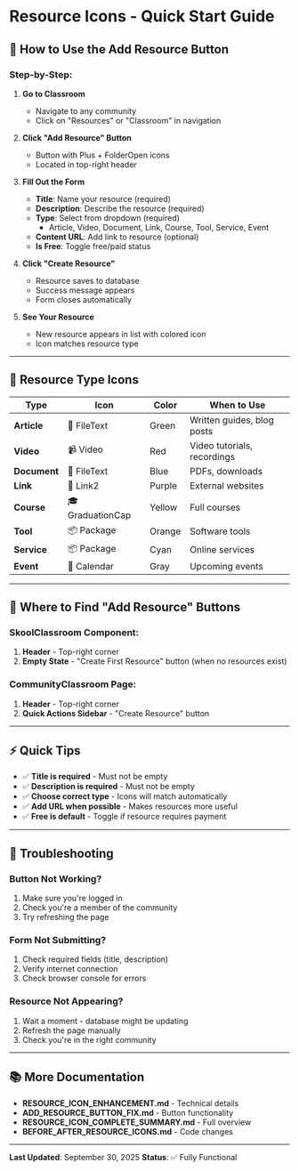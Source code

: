 # Resource Icons - Quick Start Guide

## 🚀 How to Use the Add Resource Button

### Step-by-Step:

1. **Go to Classroom**
   - Navigate to any community
   - Click on "Resources" or "Classroom" in navigation

2. **Click "Add Resource" Button**
   - Button with Plus + FolderOpen icons
   - Located in top-right header

3. **Fill Out the Form**
   - **Title**: Name your resource (required)
   - **Description**: Describe the resource (required)
   - **Type**: Select from dropdown (required)
     - Article, Video, Document, Link, Course, Tool, Service, Event
   - **Content URL**: Add link to resource (optional)
   - **Is Free**: Toggle free/paid status

4. **Click "Create Resource"**
   - Resource saves to database
   - Success message appears
   - Form closes automatically

5. **See Your Resource**
   - New resource appears in list with colored icon
   - Icon matches resource type

---

## 🎨 Resource Type Icons

| Type | Icon | Color | When to Use |
|------|------|-------|-------------|
| **Article** | 📄 FileText | Green | Written guides, blog posts |
| **Video** | 📹 Video | Red | Video tutorials, recordings |
| **Document** | 📄 FileText | Blue | PDFs, downloads |
| **Link** | 🔗 Link2 | Purple | External websites |
| **Course** | 🎓 GraduationCap | Yellow | Full courses |
| **Tool** | 📦 Package | Orange | Software tools |
| **Service** | 📦 Package | Cyan | Online services |
| **Event** | 📅 Calendar | Gray | Upcoming events |

---

## 📍 Where to Find "Add Resource" Buttons

### SkoolClassroom Component:
1. **Header** - Top-right corner
2. **Empty State** - "Create First Resource" button (when no resources exist)

### CommunityClassroom Page:
1. **Header** - Top-right corner
2. **Quick Actions Sidebar** - "Create Resource" button

---

## ⚡ Quick Tips

- ✅ **Title is required** - Must not be empty
- ✅ **Description is required** - Must not be empty
- ✅ **Choose correct type** - Icons will match automatically
- ✅ **Add URL when possible** - Makes resources more useful
- ✅ **Free is default** - Toggle if resource requires payment

---

## 🐛 Troubleshooting

### Button Not Working?
1. Make sure you're logged in
2. Check you're a member of the community
3. Try refreshing the page

### Form Not Submitting?
1. Check required fields (title, description)
2. Verify internet connection
3. Check browser console for errors

### Resource Not Appearing?
1. Wait a moment - database might be updating
2. Refresh the page manually
3. Check you're in the right community

---

## 📚 More Documentation

- **RESOURCE_ICON_ENHANCEMENT.md** - Technical details
- **ADD_RESOURCE_BUTTON_FIX.md** - Button functionality
- **RESOURCE_ICON_COMPLETE_SUMMARY.md** - Full overview
- **BEFORE_AFTER_RESOURCE_ICONS.md** - Code changes

---

**Last Updated**: September 30, 2025
**Status**: ✅ Fully Functional

